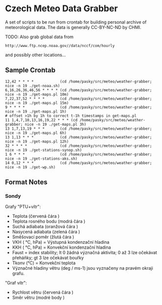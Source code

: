 Czech Meteo Data Grabber
========================

A set of scripts to be run from crontab for building personal archive of
meteorological data.  The data is generally CC-BY-NC-ND by CHMI.

TODO: Also grab global data from

	http://www.ftp.ncep.noaa.gov//data/nccf/com/hourly

and possibly other locations...

Sample Crontab
--------------

	12,42 * * * *            (cd /home/pasky/src/meteo/weather-grabber; nice -n 19 ./get-noaa.sh)
	6,16,26,36,46,56 * * * * (cd /home/pasky/src/meteo/weather-grabber; nice -n 19 ./get-maps.pl 10m)
	7,22,37,52 * * * *       (cd /home/pasky/src/meteo/weather-grabber; nice -n 19 ./get-maps.pl 15m)
	9 * * * *                (cd /home/pasky/src/meteo/weather-grabber; nice -n 19 ./get-maps.pl 1h)
	# offset >1h by 1h to correct t-1h timestamps in get-maps.pl
	11 1,4,7,10,13,16,19,22 * * * (cd /home/pasky/src/meteo/weather-grabber; nice -n 19 ./get-maps.pl 3h)
	13 1,7,13,19 * * *       (cd /home/pasky/src/meteo/weather-grabber; nice -n 19 ./get-maps.pl 6h)
	13 1,13 * * *            (cd /home/pasky/src/meteo/weather-grabber; nice -n 19 ./get-maps.pl 12h)
	32 * * * *               (cd /home/pasky/src/meteo/weather-grabber; nice -n 19 ./get-stations-synop.sh)
	1 6 * * *                (cd /home/pasky/src/meteo/weather-grabber; nice -n 19 ./get-stations-aks.sh)
	14 0,12 * * *            (cd /home/pasky/src/meteo/weather-grabber; nice -n 19 ./get-wp.sh)

Format Notes
------------

### Sondy

Grafy "PTU+vítr":
  * Teplota (červená čára )
  * Teplota rosného bodu (modrá čára )
  * Suchá adiabata (oranžová čára )
  * Nasycená adiabata (zelená čára )
  * Směšovací poměr (žlutá čára )
  * VKH ( °C, hPa) = Výstupná kondenzační hladina
  * KKH ( °C, hPa) = Konvekční kondenzační hladina
  * Faust = index stability; lt 0 žádná význačná aktivita; 0 až 3   lze očekávat přeháňky; gt 3   lze očekávat bouřky
  * Tkonv (°C) = Konvekční teplota
  * Význačné hladiny větru (deg / ms-1) jsou vyznačeny na pravém okraji grafu.

"Graf vítr":
  * Rychlost větru (červená čára )
  * Směr větru (modré body )
